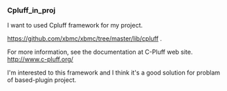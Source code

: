 ### Cpluff_in_proj

I want to used Cpluff framework for my project.

https://github.com/xbmc/xbmc/tree/master/lib/cpluff .

For more information, see the documentation at C-Pluff web site. http://www.c-pluff.org/

I'm interested to this framework and I think it's a good solution for problam of based-plugin project.
